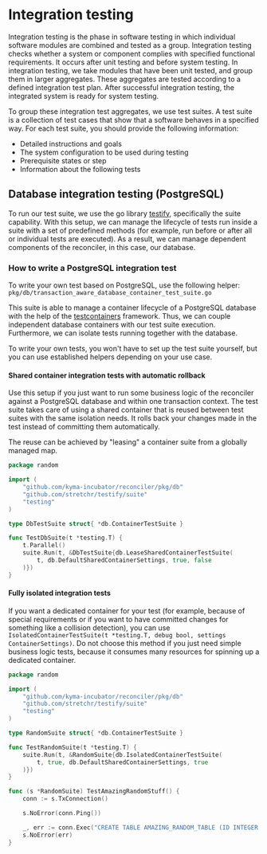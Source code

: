 # Integration testing

Integration testing is the phase in software testing in which individual software modules are combined and tested as a group. 
Integration testing checks whether a system or component complies with specified functional requirements. 
It occurs after unit testing and before system testing. In integration testing, we take modules that have been unit tested, and group them in larger aggregates. These aggregates are tested according to a defined integration test plan. After successful integration testing, the integrated system is ready for system testing.

To group these integration test aggregates, we use test suites. A test suite is a collection of test cases that show that a software behaves in a specified way.
For each test suite, you should provide the following information:
- Detailed instructions and goals
- The system configuration to be used during testing
- Prerequisite states or step
- Information about the following tests 

## Database integration testing (PostgreSQL)

To run our test suite, we use the go library [testify](https://pkg.go.dev/github.com/stretchr/testify/suite), specifically the suite capability. 
With this setup, we can manage the lifecycle of tests run inside a suite with a set of predefined methods (for example, run before or after all or individual tests are executed). 
As a result, we can manage dependent components of the reconciler, in this case, our database.

### How to write a PostgreSQL integration test

To write your own test based on PostgreSQL, use the following helper:
`pkg/db/transaction_aware_database_container_test_suite.go`

This suite is able to manage a container lifecycle of a PostgreSQL database with the help of the [testcontainers](https://golang.testcontainers.org/) framework. Thus, we can couple independent database containers with our test suite execution.
Furthermore, we can isolate tests running together with the database.

To write your own tests, you won't have to set up the test suite yourself, but you can use established helpers depending on your use case.

#### Shared container integration tests with automatic rollback

Use this setup if you just want to run some business logic of the reconciler against a PostgreSQL database and within one transaction context. 
The test suite takes care of using a shared container that is reused between test suites with the same isolation needs. It rolls back your changes made in the test instead of committing them automatically.

The reuse can be achieved by "leasing" a container suite from a globally managed map.

```go
package random

import (
	"github.com/kyma-incubator/reconciler/pkg/db"
	"github.com/stretchr/testify/suite"
	"testing"
)

type DbTestSuite struct{ *db.ContainerTestSuite }

func TestDbSuite(t *testing.T) {
	t.Parallel()
	suite.Run(t, &DbTestSuite{db.LeaseSharedContainerTestSuite(
		t, db.DefaultSharedContainerSettings, true, false
	)})
}
```

#### Fully isolated integration tests

If you want a dedicated container for your test (for example, because of special requirements or if you want to have committed changes for something like a collision detection), you can use `IsolatedContainerTestSuite(t *testing.T, debug bool, settings ContainerSettings)`.
Do not choose this method if you just need simple business logic tests, because it consumes many resources for spinning up a dedicated container.

```go
package random

import (
	"github.com/kyma-incubator/reconciler/pkg/db"
	"github.com/stretchr/testify/suite"
	"testing"
)

type RandomSuite struct{ *db.ContainerTestSuite }

func TestRandomSuite(t *testing.T) {
	suite.Run(t, &RandomSuite{db.IsolatedContainerTestSuite(
		t, true, db.DefaultSharedContainerSettings, true
	)})
}

func (s *RandomSuite) TestAmazingRandomStuff() {
	conn := s.TxConnection()

	s.NoError(conn.Ping())

	_, err := conn.Exec("CREATE TABLE AMAZING_RANDOM_TABLE (ID INTEGER PRIMARY KEY, V VARCHAR(512))")
	s.NoError(err)
}
```